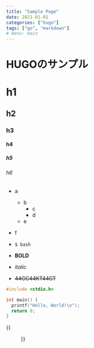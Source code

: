 ```yaml
---
title: "Sample Page"
date: 2021-01-01
categories: ["hugo"]
tags: ["go", "markdown"]
# menu: main
---
```


# HUGOのサンプル

# h1
## h2
### h3
#### h4
##### h5
###### h6
<!-- menu: mainを使うとトップバーに固定される -->

- a
  - b
    - c
    - d
  - e
- f

- `$ bash`
- **BOLD**
- *italic*
- ~~44GG44KT44GT~~

```c
#include <stdio.h>

int main() {
  printf("Hello, World!\n");
  return 0;
}
```

{{<figure src="./image.jpeg" alt="モード" width="75%">}}
